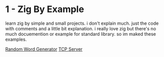 # 1 - Zig By Example
learn zig by simple and small projects. i don't explain much. just the code with comments and a little bit explanation.
i really love zig but there's no much docuemention or example for standard library. so im maked these examples.

[Random Word Generator](/word-generator.md)
[TCP Server](/tcp-server.md)